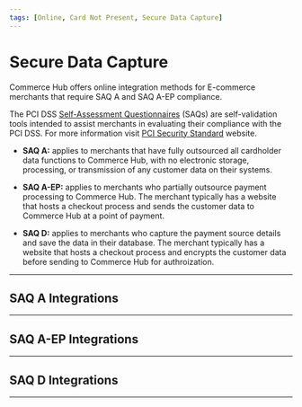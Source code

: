 ```yaml
---
tags: [Online, Card Not Present, Secure Data Capture]
---
```


# Secure Data Capture

Commerce Hub offers online integration methods for E-commerce merchants that require SAQ A and SAQ A-EP compliance.

The PCI DSS [Self-Assessment Questionnaires](?path=docs/Resources/FAQs-Glossary/Glossary.md#self-assessment-questionnaire) (SAQs) are self-validation tools intended to assist merchants in evaluating their compliance with the PCI DSS. For more information visit [PCI Security Standard](https://www.pcisecuritystandards.org/) website.

- **SAQ A:** applies to merchants that have fully outsourced all cardholder data functions to Commerce Hub, with no electronic storage, processing, or transmission of any customer data on their systems.

- **SAQ A-EP:** applies to merchants who partially outsource payment processing to Commerce Hub. The merchant typically has a website that hosts a checkout process and sends the customer data to Commerce Hub at a point of payment.

- **SAQ D:** applies to merchants who capture the payment source details and save the data in their database. The merchant typically has a website that hosts a checkout process and encrypts the customer data before sending to Commerce Hub for authroization.
 
---

## SAQ A Integrations

<!-- type: row -->

<!-- type: card
title: iFrame
description: Allows a merchant an easy and secure way to embed a payment form into a website.
link: ?path=docs/Online-Mobile-Digital/Secure-Data-Capture/iFrame-JS/iFrame-JS.md
-->

<!-- type: card
title: Hosted Payment Page
description: Allows a merchant to redirect their customer to a secure Commerce Hub Hosted Payment Page to process a transaction.
link:
-->

<!-- type: card
title: Payment URL
description: Allows a merchant to request an invoice via the Commerce Hub RESTful APIs, and send a Payment URL to their customer.
link:
-->

<!-- type: row-end -->

---

## SAQ A-EP Integrations

<!-- type: row -->

<!-- type: card
title: JavaScript
description: Allows a merchant an easy and secure way to embed a payment form into a website.
link: ?path=docs/Online-Mobile-Digital/Secure-Data-Capture/Payment-JS/Payment-JS.md
-->

<!-- type: card
title: Card Capture API
description: Allows a merchant an easy and secure way to manage and encrypt the payment data on their website.
link: ?path=docs/Online-Mobile-Digital/Secure-Data-Capture/API/API-Only.md
-->

<!-- type: card
title: Direct Post
description: Allows the merchants to build their own form to collect all payment information and submit a transaction using Commerce Hub's Hosted Payment Page.
link: 
-->

<!-- type: row-end -->

---

## SAQ D Integrations

<!-- type: row -->

<!-- type: card
title: Multi-Use Public Key
description: Integration that includes the use of a static public key, where the merchant can capture the payment source details and encrypt the details before sending it to Commerce Hub for authorization.
link: ?path=docs/Online-Mobile-Digital/Secure-Data-Capture/Multi-Use-Public-Key/Multi-Use-Public-Key.md
-->

<!-- type: row-end -->

---

